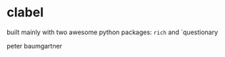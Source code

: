 
# clabel

built mainly with two awesome python packages: `rich` and `questionary

peter baumgartner
